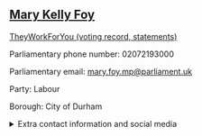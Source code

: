 ## <a href="https://members.parliament.uk/member/4753/contact">Mary Kelly Foy</a>

<a href="https://www.theyworkforyou.com/mp/25833/mary_foy/city_of_durham">TheyWorkForYou (voting record, statements)</a> 

Parliamentary phone number: 02072193000 

Parliamentary email: mary.foy.mp@parliament.uk 

Party: Labour 

Borough: City of Durham 

<details><summary>Extra contact information and social media</summary> 
<li>Website:</li>
<li>Twitter:</li>
<li>Constituency office phone number: 01913741915</li>
<li>Constituency office email:</li>
<li>Facebook:</li>
<li>Instagram:</li>
<li>Youtube:</li>
<li>Linkedin:</li>
<li>Government department phone number:</li>
<li>Government department email:</li>
<li>Threads:</li>
<li>Party office phone number:</li>
<li>Party office email:</li>
<li>Tiktok:</li>
</details>